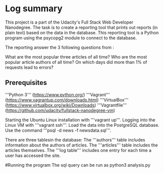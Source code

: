 
# Log summary  
This project is a part of the Udacity's Full Stack Web Developer Nanodegree.
The task is to create a reporting tool that prints out reports (in plain text) based on the data in the database. This reporting tool is a Python program using the psycopg2 module to connect to the database.


The reporting answer the 3 following questions from :

What are the most popular three articles of all time?
Who are the most popular article authors of all time?
On which days did more than 1% of requests lead to errors?


## Prerequisites
'''Python 3''' (https://www.python.org/) 
'''Vagrant''' (https://www.vagrantup.com/downloads.html)
'''VirtualBox''' (https://www.virtualbox.org/wiki/Downloads)
'''Vagrantfile''' (https://github.com/udacity/fullstack-nanodegree-vm)

Starting the Ubuntu Linux installation with '''vagrant up'''.
Logging into the Linux VM with '''vagrant ssh'''. Load the data into the PostgreSQL database. Use the command '''psql -d news -f newsdata.sql'''.



There are three tablesin the database:
The '''authors''' table includes information about the authors of articles.
The '''articles''' table includes the articles themselves.
The '''log table''' includes one entry for each time a user has accessed the site.


#Running the program 
The sql query can be run as 
python3 analysis.py 
